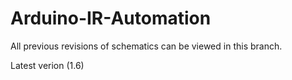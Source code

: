 # Arduino-IR-Automation

All previous revisions of schematics can be viewed in this branch. 

Latest verion (1.6)
